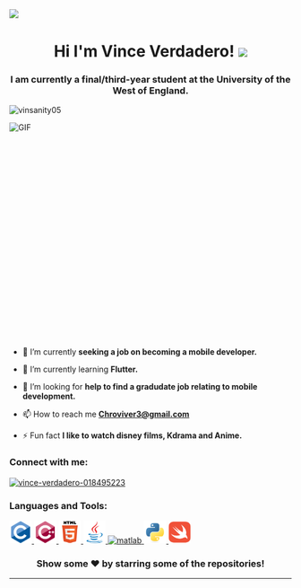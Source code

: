 <img width="1000" src="https://capsule-render.vercel.app/api?type=waving&color=gradient&height=200&section=header&text=What's%20Up?&animation=twinkling&fontSize=40">
</p>
<h1 align="center">Hi I'm Vince Verdadero! <img src="https://user-images.githubusercontent.com/60824509/171394187-96e2d510-4e85-436d-b2c3-7429fc940775.gif" width="30px"></h1>

<h3 align="center">I am currently a final/third-year student at the University of the West of England.</h3>

<p align="left"> <img src="https://komarev.com/ghpvc/?username=vinsanity05&label=Profile%20views&color=0e75b6&style=flat" alt="vinsanity05" /> </p>

<img align="right" alt="GIF" src="https://github.com/abhisheknaiidu/abhisheknaiidu/blob/master/code.gif?raw=true" width="600" height="400" />

- 🔭 I’m currently **seeking a job on becoming a mobile developer.**

- 🌱 I’m currently learning **Flutter.**

- 🤝 I’m looking for **help to find a gradudate job relating to mobile development.**

- 📫 How to reach me **Chroviver3@gmail.com**

- ⚡ Fun fact **I like to watch disney films, Kdrama and Anime.**

<h3 align="left">Connect with me:</h3>
<p align="left">
<a href="https://linkedin.com/in/vince-verdadero-018495223" target="blank"><img align="center" src="https://raw.githubusercontent.com/rahuldkjain/github-profile-readme-generator/master/src/images/icons/Social/linked-in-alt.svg" alt="vince-verdadero-018495223" height="30" width="40" /></a>
</p>

<h3 align="left">Languages and Tools:</h3>
<p align="left"> <a href="https://www.cprogramming.com/" target="_blank" rel="noreferrer"> <img src="https://raw.githubusercontent.com/devicons/devicon/master/icons/c/c-original.svg" alt="c" width="40" height="40"/> </a> <a href="https://www.w3schools.com/cpp/" target="_blank" rel="noreferrer"> <img src="https://raw.githubusercontent.com/devicons/devicon/master/icons/cplusplus/cplusplus-original.svg" alt="cplusplus" width="40" height="40"/> </a> <a href="https://www.w3.org/html/" target="_blank" rel="noreferrer"> <img src="https://raw.githubusercontent.com/devicons/devicon/master/icons/html5/html5-original-wordmark.svg" alt="html5" width="40" height="40"/> </a> <a href="https://www.java.com" target="_blank" rel="noreferrer"> <img src="https://raw.githubusercontent.com/devicons/devicon/master/icons/java/java-original.svg" alt="java" width="40" height="40"/> </a> <a href="https://www.mathworks.com/" target="_blank" rel="noreferrer"> <img src="https://upload.wikimedia.org/wikipedia/commons/2/21/Matlab_Logo.png" alt="matlab" width="40" height="40"/> </a> <a href="https://www.python.org" target="_blank" rel="noreferrer"> <img src="https://raw.githubusercontent.com/devicons/devicon/master/icons/python/python-original.svg" alt="python" width="40" height="40"/> </a> <a href="https://developer.apple.com/swift/" target="_blank" rel="noreferrer"> <img src="https://raw.githubusercontent.com/devicons/devicon/master/icons/swift/swift-original.svg" alt="swift" width="40" height="40"/> </a> </p>



<div align="center">

### Show some ❤️ by starring some of the repositories!

</div>

<!-- <img width="1000" src="https://capsule-render.vercel.app/api?type=waving&color=gradient&height=200&section=header&text=&&animation=twinkling&fontSize=40">
</p> -->

*************
